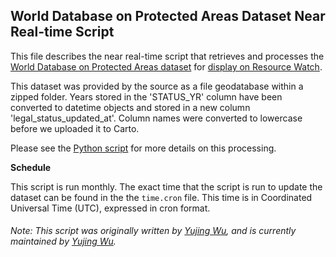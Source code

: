 ## World Database on Protected Areas Dataset Near Real-time Script
This file describes the near real-time script that retrieves and processes the [World Database on Protected Areas dataset](https://protectedplanet.net/) for [display on Resource Watch](https://resourcewatch.org/data/explore/bio007-World-Database-on-Protected-Areas_replacement).

This dataset was provided by the source as a file geodatabase within a zipped folder. Years stored in the 'STATUS_YR' column have been converted to datetime objects and stored in a new column 'legal_status_updated_at'. Column names were converted to lowercase before we uploaded it to Carto.

Please see the [Python script](https://github.com/resource-watch/nrt-scripts/blob/master/bio_007_world_database_on_protected_areas/contents/src/__init__.py) for more details on this processing.

**Schedule**

This script is run monthly. The exact time that the script is run to update the dataset can be found in the the `time.cron` file. This time is in Coordinated Universal Time (UTC), expressed in cron format.

###### Note: This script was originally written by [Yujing Wu](https://www.wri.org/profile/yujing-wu), and is currently maintained by [Yujing Wu](https://www.wri.org/profile/yujing-wu).
